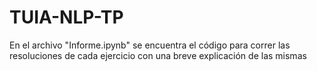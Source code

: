 # TUIA-NLP-TP

En el archivo "Informe.ipynb" se encuentra el código para correr las resoluciones de cada ejercicio con una breve explicación de las mismas